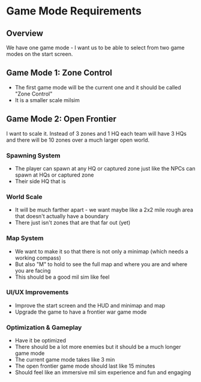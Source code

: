 # Game Mode Requirements

## Overview
We have one game mode - I want us to be able to select from two game modes on the start screen.

## Game Mode 1: Zone Control
- The first game mode will be the current one and it should be called "Zone Control"
- It is a smaller scale milsim

## Game Mode 2: Open Frontier
I want to scale it. Instead of 3 zones and 1 HQ each team will have 3 HQs and there will be 10 zones over a much larger open world.

### Spawning System
- The player can spawn at any HQ or captured zone just like the NPCs can spawn at HQs or captured zone
- Their side HQ that is

### World Scale
- It will be much farther apart - we want maybe like a 2x2 mile rough area that doesn't actually have a boundary
- There just isn't zones that are that far out (yet)

### Map System
- We want to make it so that there is not only a minimap (which needs a working compass)
- But also "M" to hold to see the full map and where you are and where you are facing
- This should be a good mil sim like feel

### UI/UX Improvements
- Improve the start screen and the HUD and minimap and map
- Upgrade the game to have a frontier war game mode

### Optimization & Gameplay
- Have it be optimized
- There should be a lot more enemies but it should be a much longer game mode
- The current game mode takes like 3 min
- The open frontier game mode should last like 15 minutes
- Should feel like an immersive mil sim experience and fun and engaging